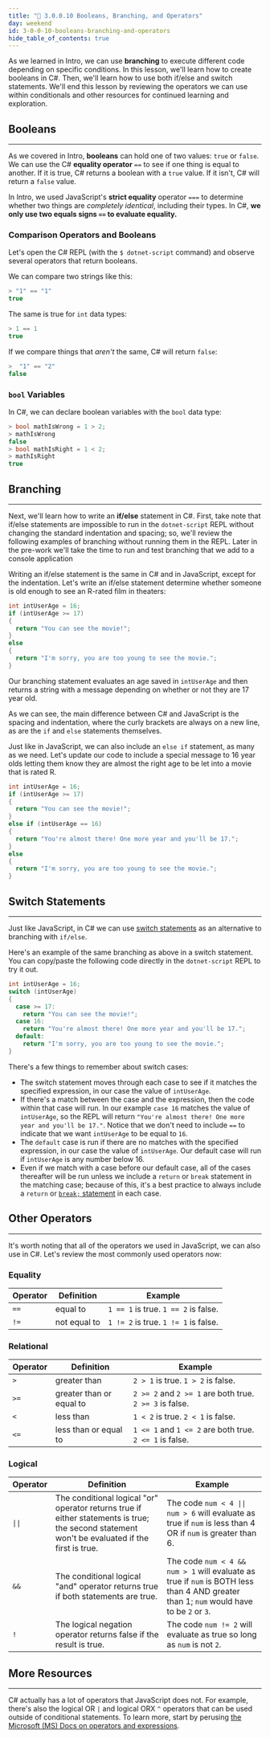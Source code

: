 ```yaml
---
title: "📓 3.0.0.10 Booleans, Branching, and Operators"
day: weekend
id: 3-0-0-10-booleans-branching-and-operators
hide_table_of_contents: true
---
```


As we learned in Intro, we can use **branching** to execute different code depending on specific conditions. In this lesson, we'll learn how to create booleans in C#. Then, we'll learn how to use both if/else and switch statements. We'll end this lesson by reviewing the operators we can use within conditionals and other resources for continued learning and exploration.

## Booleans
---

As we covered in Intro, **booleans** can hold one of two values: `true` or `false`. We can use the C# **equality operator** `==` to see if one thing is equal to another. If it is true, C# returns a boolean with a `true` value. If it isn't, C# will return a `false` value.

In Intro, we used JavaScript's **strict equality** operator `===` to determine whether two things are _completely identical_, including their types. In C#, **we only use two equals signs `==` to evaluate equality.**

### Comparison Operators and Booleans

Let's open the C# REPL (with the `$ dotnet-script` command) and observe several operators that return booleans.

We can compare two strings like this:

```csharp
> "1" == "1"
true
```

The same is true for `int` data types:

```csharp
> 1 == 1
true
```

If we compare things that _aren't_ the same, C# will return `false`:

```csharp
>  "1" == "2"
false
```

### `bool` Variables

In C#, we can declare boolean variables with the `bool` data type:

```csharp
> bool mathIsWrong = 1 > 2;
> mathIsWrong
false
> bool mathIsRight = 1 < 2;
> mathIsRight
true
```

## Branching
---

Next, we'll learn how to write an **if/else** statement in C#. First, take note that if/else statements are impossible to run in the `dotnet-script` REPL without changing the standard indentation and spacing; so, we'll review the following examples of branching without running them in the REPL. Later in the pre-work we'll take the time to run and test branching that we add to a console application 

Writing an if/else statement is the same in C# and in JavaScript, except for the indentation. Let's write an if/else statement determine whether someone is old enough to see an R-rated film in theaters:

```csharp
int intUserAge = 16;
if (intUserAge >= 17) 
{
  return "You can see the movie!";
} 
else 
{
  return "I'm sorry, you are too young to see the movie.";
}
```

Our branching statement evaluates an age saved in `intUserAge` and then returns a string with a message depending on whether or not they are 17 year old.

As we can see, the main difference between C# and JavaScript is the spacing and indentation, where the curly brackets are always on a new line, as are the `if` and `else` statements themselves.

Just like in JavaScript, we can also include an `else if` statement, as many as we need. Let's update our code to include a special message to 16 year olds letting them know they are almost the right age to be let into a movie that is rated R. 

```csharp
int intUserAge = 16;
if (intUserAge >= 17) 
{
  return "You can see the movie!";
} 
else if (intUserAge == 16)
{
  return "You're almost there! One more year and you'll be 17.";
}
else
{
  return "I'm sorry, you are too young to see the movie.";
}
```

## Switch Statements
---

Just like JavaScript, in C# we can use [switch statements](https://learn.microsoft.com/en-us/dotnet/csharp/language-reference/statements/selection-statements#the-switch-statement) as an alternative to branching with `if/else`.

Here's an example of the same branching as above in a switch statement. You can copy/paste the following code directly in the `dotnet-script` REPL to try it out.

```csharp
int intUserAge = 16;
switch (intUserAge)
{
  case >= 17:
    return "You can see the movie!";
  case 16:
    return "You're almost there! One more year and you'll be 17.";
  default:
    return "I'm sorry, you are too young to see the movie.";
} 
```

There's a few things to remember about switch cases:

* The switch statement moves through each case to see if it matches the specified  expression, in our case the value of `intUserAge`.
* If there's a match between the case and the expression, then the code within that case will run. In our example `case 16` matches the value of `intUserAge`, so the REPL will return `"You're almost there! One more year and you'll be 17."`. Notice that we don't need to include `==` to indicate that we want `intUserAge` to be equal to `16`.
* The `default` case is run if there are no matches with the specified expression, in our case the value of `intUserAge`. Our default case will run if `intUserAge` is any number below 16.
* Even if we match with a case before our default case, all of the cases thereafter will be run unless we include a `return` or `break` statement in the matching case; because of this, it's a best practice to always include a `return` or [`break;` statement](https://learn.microsoft.com/en-us/dotnet/csharp/language-reference/statements/jump-statements#the-break-statement) in each case. 

## Other Operators
---

It's worth noting that all of the operators we used in JavaScript, we can also use in C#. Let's review the most commonly used operators now:

### Equality

| Operator | Definition  | Example                                    |
|----------|-------------|--------------------------------------------|
| `==`     | equal to    | `1 == 1` is true. `1 == 2` is false.       |
| `!=`     | not equal to| `1 != 2` is true. `1 != 1` is false.       |

### Relational

| Operator | Definition              | Example                                                   |
|----------|-------------------------|-----------------------------------------------------------|
| `>`      | greater than            | `2 > 1` is true.  `1 > 2` is false.                       |
| `>=`     | greater than or equal to| `2 >= 2` and `2 >= 1` are both true. `2 >= 3` is false.   |
| `<`      | less than               | `1 < 2` is true.  `2 < 1` is false.                       |
| `<=`     | less than or equal to   | `1 <= 1` and `1 <= 2` are both true.  `2 <= 1` is false.  |


### Logical

| Operator | Definition | Example |
|----------|------------|---------|
| <code>&#124;&#124;</code>     | The conditional logical "or" operator returns true if either statements is true; the second statement won't be evaluated if the first is true.| The code <code>num &lt; 4 &#124;&#124; num &gt; 6</code> will evaluate as true if `num` is less than 4 OR if `num` is greater than 6.|
| `&&`     | The conditional logical "and" operator returns true if both statements are true.| The code `num < 4 && num > 1` will evaluate as true if `num` is BOTH less than 4 AND greater than 1; `num` would have to be `2` or `3`.|
| `!`      | The logical negation operator returns false if the result is true.| The code `num != 2` will evaluate as true so long as `num` is not `2`.|

## More Resources
---

C# actually has a lot of operators that JavaScript does not. For example, there's also the logical OR `|` and logical ORX `^` operators that can be used outside of conditional statements. To learn more, start by perusing [the Microsoft (MS) Docs on operators and expressions](https://learn.microsoft.com/en-us/dotnet/csharp/language-reference/operators/).
